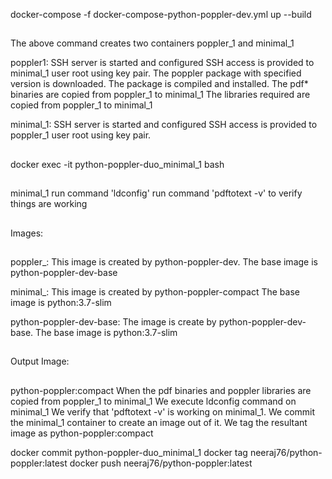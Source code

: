 docker-compose -f docker-compose-python-poppler-dev.yml up --build
## 
The above command creates two containers poppler_1 and minimal_1

poppler1:
SSH server is started and configured
SSH access is provided to minimal_1 user root using key pair.
The poppler package with specified version is downloaded.
The package is compiled and installed. 
The pdf* binaries are copied from poppler_1 to minimal_1
The libraries required are copied from poppler_1 to minimal_1
 
minimal_1:
SSH server is started and configured
SSH access is provided to poppler_1 user root using key pair.
##

docker exec -it python-poppler-duo_minimal_1 bash
##
minimal_1
run command 'ldconfig'
run command 'pdftotext -v' to verify things are working
##


Images:
##
poppler_<n>:
This image is created by python-poppler-dev.
The base image is python-poppler-dev-base

minimal_<n>:
This image is created by python-poppler-compact
The base image is python:3.7-slim

python-poppler-dev-base:
The image is create by python-poppler-dev-base.
The base image is python:3.7-slim
##

Output Image:
##
python-poppler:compact
When the pdf binaries and poppler libraries are copied from poppler_1 to minimal_1
We execute ldconfig command on minimal_1
We verify that 'pdftotext -v' is working on minimal_1.
We commit the minimal_1 container to create an image out of it.
We tag the resultant image as python-poppler:compact

docker commit python-poppler-duo_minimal_1
docker tag <hash> neeraj76/python-poppler:latest
docker push neeraj76/python-poppler:latest
##